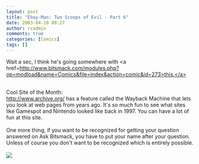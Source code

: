 ```yaml
---
layout: post
title: "Ebay-Man: Two Scoops of Evil - Part 6"
date: 2003-04-18 00:27
author: rcadmin
comments: true
categories: [Comics]
tags: []
---
```

Wait a sec, I think he's going somewhere with <a href=http://www.bitsmack.com/modules.php?op=modload&name=Comics&file=index&action=comic&id=273>this.</a>
<br />

<br />
Cool Site of the Month:
<br />
<a href=http://www.archive.org/>http://www.archive.org/</a> has a feature called the Wayback Machine that lets you look at web pages from years ago. It's so much fun to see what sites like Gamespot and Nintendo looked like back in 1997. You can have a lot of fun at this site.
<br />

<br />
One more thing, if you want to be recognized for getting your question answered on Ask Bitsmack, you have to put your name after your question. Unless of course you don't want to be recognized which is entirely possible.<Br><br><!--more--><img src='http://dl.bitsmack.com/comics/20030418.gif'   />
